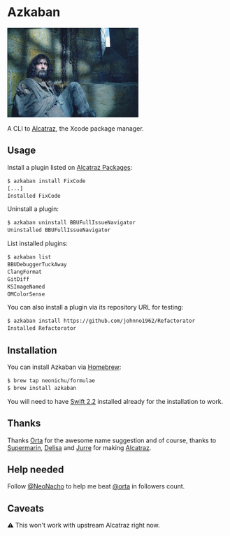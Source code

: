 # Azkaban

![Sirius Black, the prisoner of Azkaban](yolo.jpg)

A CLI to [Alcatraz][1], the Xcode package manager.

## Usage

Install a plugin listed on [Alcatraz Packages][2]:

```bash
$ azkaban install FixCode
[...]
Installed FixCode
```

Uninstall a plugin:

```bash
$ azkaban uninstall BBUFullIssueNavigator
Uninstalled BBUFullIssueNavigator
```

List installed plugins:

```bash
$ azkaban list
BBUDebuggerTuckAway
ClangFormat
GitDiff
KSImageNamed
OMColorSense
```

You can also install a plugin via its repository URL for testing:

```bash
$ azkaban install https://github.com/johnno1962/Refactorator
Installed Refactorator
```

## Installation

You can install Azkaban via [Homebrew][3]:

```bash
$ brew tap neonichu/formulae
$ brew install azkaban
```

You will need to have [Swift 2.2][4] installed already for the installation to work.

## Thanks

Thanks [Orta][5] for the awesome name suggestion and of course, thanks to [Supermarin][6],
[Delisa][7] and [Jurre][8] for making [Alcatraz][1].

## Help needed

Follow [@NeoNacho](https://twitter.com/NeoNacho) to help me beat [@orta](https://twitter.com/orta) in followers count.

## Caveats

:warning: This won't work with upstream Alcatraz right now.

[1]: http://alcatraz.io
[2]: https://github.com/alcatraz/alcatraz-packages
[3]: http://brew.sh
[4]: https://swift.org
[5]: https://github.com/orta
[6]: https://github.com/supermarin
[7]: https://github.com/kattrali
[8]: https://github.com/jurre
